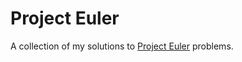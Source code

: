 # Project Euler

A collection of my solutions to [Project Euler](http://projecteuler.net/) problems.
